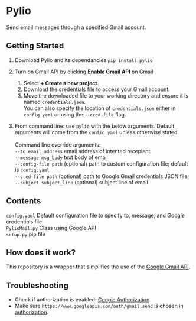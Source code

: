 # Pylio
Send email messages through a specified Gmail account.

## Getting Started
1) Download Pylio and its dependancies 
`pip install pylio`

2) Turn on Gmail API by clicking **Enable Gmail API** on [Gmail](gmailAPIon)
    1) Select **+ Create a new project**.
    2) Download the credentials file to access your Gmail account. 
    3) Move the downloaded file to your working directory and ensure it is named `credentials.json`. \
       You can also specify the location of `credentials.json` either in `config.yaml` or using the `--cred-file` flag.
       
3) From command line: use `pylio` with the below arguments. Default arguments will come from the `config.yaml` unless otherwise stated. <br>       
Command line override arguments: <br>
  `--to email_address` email address of intented recepient \
  `--message msg_body` text body of email \
  `--config-file path` (optional) path to custom configuration file; default is `config.yaml` \
  `--cred-file path` (optional) path to Google Gmail credentials JSON file \
  `--subject subject_line` (optional) subject line of email 


## Contents
`config.yaml` Default configuration file to specify to, message, and Google credentials file \
`PylioMail.py` Class using Google API \
`setup.py` pip file

## How does it work? 
This repository is a wrapper that simplifies the use of the [Google Gmail API](gmailAPI).  

## Troubleshooting
- Check if authorization is enabled: [Google Authorization](https://developers.google.com/gmail/api/auth/about-auth)
- Make sure `https://www.googleapis.com/auth/gmail.send` is chosen in [authorization](https://developers.google.com/gmail/api/auth/web-server).

[gmailAPI]:("https://developers.google.com/gmail/api/")
[gmailAPIon]:("https://developers.google.com/gmail/api/quickstart/python")
